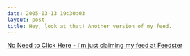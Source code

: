 ```yaml
---
date: 2005-03-13 19:30:03
layout: post
title: Hey, look at that! Another version of my feed.
---
```


[No Need to Click Here - I'm just claiming my feed at Feedster](http://feedster.com/claimfeed.php?key=18644d9513002b76fc1cc9ea2e32920b)
